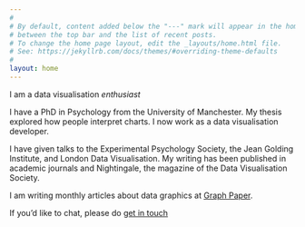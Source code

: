 ```yaml
---
#
# By default, content added below the "---" mark will appear in the home page
# between the top bar and the list of recent posts.
# To change the home page layout, edit the _layouts/home.html file.
# See: https://jekyllrb.com/docs/themes/#overriding-theme-defaults
#
layout: home
---
```

I am a data visualisation *enthusiast*

I have a PhD in Psychology from the University of Manchester. My thesis explored how people interpret charts. I now work as a data visualisation developer.

I have given talks to the Experimental Psychology Society, the Jean Golding Institute, and London Data Visualisation. My writing has been published in academic journals and Nightingale, the magazine of the Data Visualisation Society.  

I am writing monthly articles about data graphics at [Graph Paper](graphpaper.substack.com). 

If you’d like to chat, please do [get in touch](mailto:duncanb@duck.com) 
